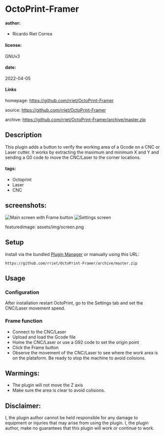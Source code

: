 
# OctoPrint-Framer

#### author:
- Ricardo Riet Correa

#### license: 
GNUv3

#### date: 
2022-04-05

#### Links
homepage: https://github.com/rriet/OctoPrint-Framer

source: https://github.com/rriet/OctoPrint-Framer

archive: https://github.com/rriet/OctoPrint-Framer/archive/master.zip

## Description
This plugin adds a button to verify the working area of a Gcode on a CNC or Laser cutter.
It works by extracting the maximum and minimum X and Y and sending a G0 code to move the CNC/Laser to the corner locations.

#### tags:
- Octoprint
- Laser
- CNC

## screenshots:
![Main screen with Frame button](https://github.com/rriet/OctoPrint-Framer/blob/master/assets/img/screen.png "Frame button and plugin output")
![Settings screen](https://github.com/rriet/OctoPrint-Framer/blob/master/assets/img/settings.png "Settings screen")

featuredimage: assets/img/screen.png

## Setup

Install via the bundled [Plugin Manager](https://docs.octoprint.org/en/master/bundledplugins/pluginmanager.html) or manually using this URL:

    https://github.com/rriet/OctoPrint-Framer/archive/master.zip

## Usage
### Configuration
After installation restart OctoPrint, go to the Settings tab and set the CNC/Laser movement speed.

### Frame function
- Connect to the CNC/Laser
- Upload and load the Gcode file
- Home the CNC/Laser or use a G92 code to set the origin point
- Click the Frame button
- Observe the movement of the CNC/Laser to see where the work area is on the plataform. Be ready to stop the machine to avoid colisions.

## Warmings: 
- The plugin will not move the Z axis
- Make sure the area is clear to avoid colisions.

## Disclaimer:
I, the plugin author cannot be held responsible for any damage to equipment or injuries that may arise from using the plugin. I, the plugin author, make no guarantees that this plugin will work or continue to work.

